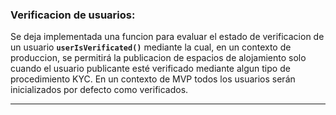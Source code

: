 ### Verificacion de usuarios:

Se deja implementada una funcion para evaluar el estado de verificacion de un usuario **`userIsVerificated()`**  mediante la cual, en un contexto de produccion, se permitirá la publicacion de espacios de alojamiento solo cuando el usuario publicante esté verificado mediante algun tipo de procedimiento KYC.
En un contexto de MVP todos los usuarios serán inicializados por defecto como verificados.

---
